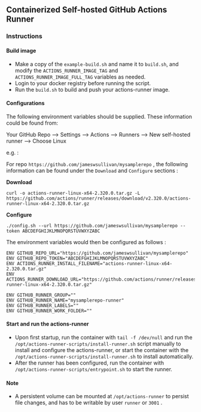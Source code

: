 ## Containerized Self-hosted GitHub Actions Runner

### Instructions

#### Build image

- Make a copy of the `example-build.sh` and name it to `build.sh`, and modify the `ACTIONS_RUNNER_IMAGE_TAG` and `ACTIONS_RUNNER_IMAGE_FULL_TAG` variables as needed.
- Login to your docker registry before running the script.
- Run the `build.sh` to build and push your actions-runner image.

#### Configurations

The following environment variables should be supplied. These information could be found from:

Your GitHub Repo --> Settings --> Actions --> Runners --> New self-hosted runner --> Choose Linux

e.g. :

For repo `https://github.com/jameswsullivan/mysamplerepo` , the following information can be found under the `Download` and `Configure` sections :

**Download**
```
curl -o actions-runner-linux-x64-2.320.0.tar.gz -L https://github.com/actions/runner/releases/download/v2.320.0/actions-runner-linux-x64-2.320.0.tar.gz
```

**Configure**
```
./config.sh --url https://github.com/jameswsullivan/mysamplerepo --token ABCDEFGHIJKLMNOPQRSTUVWXYZABC
```


The environment variables would then be configured as follows :

```
ENV GITHUB_REPO_URL="https://github.com/jameswsullivan/mysamplerepo"
ENV GITHUB_REPO_TOKEN="ABCDEFGHIJKLMNOPQRSTUVWXYZABC"
ENV ACTIONS_RUNNER_INSTALL_FILENAME="actions-runner-linux-x64-2.320.0.tar.gz"
ENV ACTIONS_RUNNER_DOWNLOAD_URL="https://github.com/actions/runner/releases/download/v2.320.0/actions-runner-linux-x64-2.320.0.tar.gz"

ENV GITHUB_RUNNER_GROUP=""
ENV GITHUB_RUNNER_NAME="mysamplerepo-runner"
ENV GITHUB_RUNNER_LABELS=""
ENV GITHUB_RUNNER_WORK_FOLDER=""
```

#### Start and run the actions-runner

- Upon first startup, run the container with `tail -f /dev/null` and run the `/opt/actions-runner-scripts/install-runner.sh` script manually to install and configure the actions-runner, or start the container with the `/opt/actions-runner-scripts/install-runner.sh` to install automatically.
- After the runner has been configured, run the container with `/opt/actions-runner-scripts/entrypoint.sh` to start the runner.

#### Note
- A persistent volume can be mounted at `/opt/actions-runner` to persist file changes, and has to be writable by user `runner` or `3001` .

